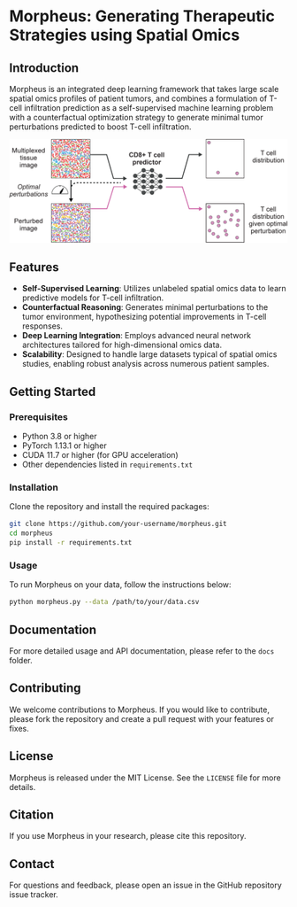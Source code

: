 
# Morpheus: Generating Therapeutic Strategies using Spatial Omics

## Introduction
Morpheus is an integrated deep learning framework that takes large scale spatial omics profiles of patient tumors, and combines a formulation of T-cell infiltration prediction as a self-supervised machine learning problem with a counterfactual optimization strategy to generate minimal tumor perturbations predicted to boost T-cell infiltration.

![Graphical summary of the Morpheus framework](assets/summary_fig.png)

## Features
- **Self-Supervised Learning**: Utilizes unlabeled spatial omics data to learn predictive models for T-cell infiltration.
- **Counterfactual Reasoning**: Generates minimal perturbations to the tumor environment, hypothesizing potential improvements in T-cell responses.
- **Deep Learning Integration**: Employs advanced neural network architectures tailored for high-dimensional omics data.
- **Scalability**: Designed to handle large datasets typical of spatial omics studies, enabling robust analysis across numerous patient samples.

## Getting Started

### Prerequisites
- Python 3.8 or higher
- PyTorch 1.13.1 or higher
- CUDA 11.7 or higher (for GPU acceleration)
- Other dependencies listed in `requirements.txt`

### Installation
Clone the repository and install the required packages:
```bash
git clone https://github.com/your-username/morpheus.git
cd morpheus
pip install -r requirements.txt
```

### Usage
To run Morpheus on your data, follow the instructions below:
```bash
python morpheus.py --data /path/to/your/data.csv
```

## Documentation
For more detailed usage and API documentation, please refer to the `docs` folder.

## Contributing
We welcome contributions to Morpheus. If you would like to contribute, please fork the repository and create a pull request with your features or fixes.

## License
Morpheus is released under the MIT License. See the `LICENSE` file for more details.

## Citation
If you use Morpheus in your research, please cite this repository.

## Contact
For questions and feedback, please open an issue in the GitHub repository issue tracker.



